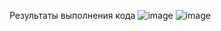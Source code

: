 Результаты выполнения кода
![image](https://github.com/AnnaZhuk002/Arrays/assets/112899612/1c0b9f27-b873-4488-86fb-aff3540c301e)
![image](https://github.com/AnnaZhuk002/Arrays/assets/112899612/cc51b78a-a683-4944-ac26-e35c98b39c31)
